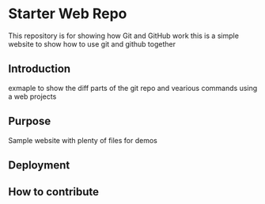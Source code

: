 # Starter Web Repo

This repository is for showing how Git and GitHub work
this is a simple website to show how to use git and github together
## Introduction
exmaple to show the diff parts of the git repo and vearious commands using a web projects

## Purpose

Sample website with plenty of files for demos

## Deployment

## How to contribute 
